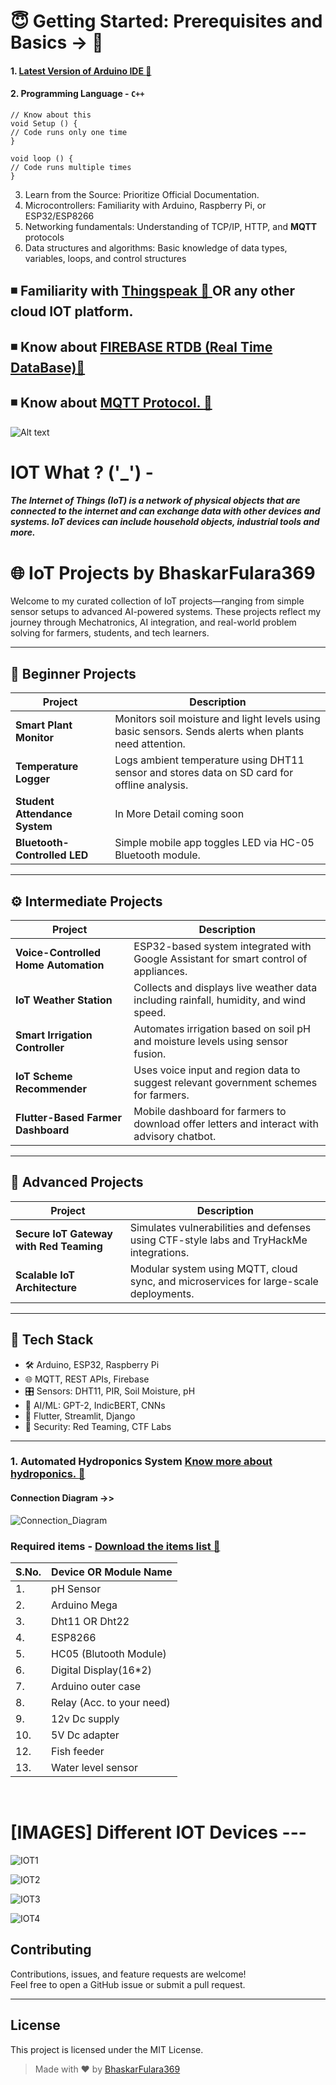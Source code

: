 # :innocent: Getting Started: Prerequisites and Basics -> :green_book:
#### 1. <a href="https://www.arduino.cc/en/software"> Latest Version of Arduino IDE :link:</a>

#### 2. Programming Language - `C++`
```
// Know about this
void Setup () {
// Code runs only one time
}

void loop () {
// Code runs multiple times
}
```
3. Learn from the Source: Prioritize Official Documentation.
4. Microcontrollers: Familiarity with Arduino, Raspberry Pi, or ESP32/ESP8266
5. Networking fundamentals: Understanding of TCP/IP, HTTP, and **MQTT** protocols
6. Data structures and algorithms: Basic knowledge of data types, variables, loops, and control structures

## ◾ Familiarity with <a href="https://thingspeak.mathworks.com/"> Thingspeak :link: </a> OR any other cloud IOT platform.
## ◾ Know about <a href="https://firebase.google.com/"> FIREBASE RTDB (Real Time DataBase)🔗 </a>
## ◾ Know about <a href="https://mqtt.org/getting-started/" > MQTT Protocol. :link: </a>
![Alt text](https://psiborg.in/wp-content/uploads/2024/01/MQTT-1-1.webp)


# IOT What ? ('_') -

#### ***The Internet of Things (IoT) is a network of physical objects that are connected to the internet and can exchange data with other devices and systems. IoT devices can include household objects, industrial tools and more.***


# 🌐 IoT Projects by BhaskarFulara369

Welcome to my curated collection of IoT projects—ranging from simple sensor setups to advanced AI-powered systems. 
These projects reflect my journey through Mechatronics, AI integration, and real-world problem solving for farmers, students, and tech learners.

---

## 📘 Beginner Projects

| Project | Description |
|--------|-------------|
| **Smart Plant Monitor** | Monitors soil moisture and light levels using basic sensors. Sends alerts when plants need attention. |
| **Temperature Logger** | Logs ambient temperature using DHT11 sensor and stores data on SD card for offline analysis. |
| **Student Attendance System** | In More Detail coming soon |
| **Bluetooth-Controlled LED** | Simple mobile app toggles LED via HC-05 Bluetooth module. |


---

## ⚙️ Intermediate Projects

| Project | Description |
|--------|-------------|
| **Voice-Controlled Home Automation** | ESP32-based system integrated with Google Assistant for smart control of appliances. |
| **IoT Weather Station** | Collects and displays live weather data including rainfall, humidity, and wind speed. |
| **Smart Irrigation Controller** | Automates irrigation based on soil pH and moisture levels using sensor fusion. |
| **IoT Scheme Recommender** | Uses voice input and region data to suggest relevant government schemes for farmers. |
| **Flutter-Based Farmer Dashboard** | Mobile dashboard for farmers to download offer letters and interact with advisory chatbot. |

---

## 🚀 Advanced Projects

| Project | Description |
|--------|-------------|
| **Secure IoT Gateway with Red Teaming** | Simulates vulnerabilities and defenses using CTF-style labs and TryHackMe integrations. |
| **Scalable IoT Architecture** | Modular system using MQTT, cloud sync, and microservices for large-scale deployments. |

---

## 🧠 Tech Stack

- 🛠️ Arduino, ESP32, Raspberry Pi
- 🌐 MQTT, REST APIs, Firebase
- 🎛️ Sensors: DHT11, PIR, Soil Moisture, pH
- 🧠 AI/ML: GPT-2, IndicBERT, CNNs
- 📱 Flutter, Streamlit, Django
- 🔐 Security: Red Teaming, CTF Labs

---



### 1. Automated Hydroponics System <a href="https://www.nal.usda.gov/farms-and-agricultural-production-systems/hydroponics">Know more about hydroponics. :link: </a>
#### **Connection Diagram** ->>
![Connection_Diagram](https://github.com/user-attachments/assets/74604ffc-1dd4-4bef-b5b3-c646aa927771)
### Required items - <a href="https://docs.google.com/document/d/1t5j7cK90AHeSrjhxWL1rLW6ijhZ1AwvUKhWvaJOWBUc/edit?usp=sharing"> Download the items list :link:</a>

|S.No.|Device OR Module Name|
|---|---|
|1.|pH Sensor|
|2.|Arduino Mega|
|3.|Dht11 OR Dht22|
|4.|ESP8266|
|5.|HC05 (Blutooth Module)|
|6.|Digital Display(16*2)|
|7.|Arduino outer case|
|8.|Relay (Acc. to your need)|
|9.|12v Dc supply|
|10.|5V Dc adapter|
|12.|Fish feeder|
|13.|Water level sensor|


<br>



# [IMAGES] Different IOT Devices ---
![IOT1](https://github.com/user-attachments/assets/79db59d5-6edb-408f-9828-874a7c6fe23b)

![IOT2](https://github.com/user-attachments/assets/3bb88357-dc0a-4904-a14f-836dfe93fc4f)

![IOT3](https://github.com/user-attachments/assets/8c07ccd0-b522-47ca-8d63-4fc1d8292bfe)

![IOT4](https://github.com/user-attachments/assets/18e8e0d4-4524-45d3-8946-421f3e3c1105)


## Contributing

Contributions, issues, and feature requests are welcome!  
Feel free to open a GitHub issue or submit a pull request.

---

## License

This project is licensed under the MIT License.

> Made with ❤️ by [BhaskarFulara369](https://github.com/BhaskarFulara369)

